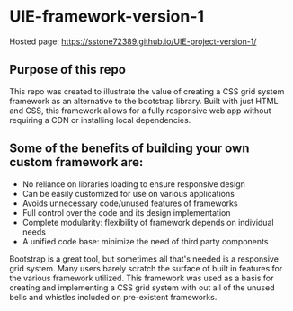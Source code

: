 # UIE-framework-version-1
Hosted page: https://sstone72389.github.io/UIE-project-version-1/

## Purpose of this repo

This repo was created to illustrate the value of creating a CSS grid system framework as an alternative to the bootstrap library. Built with just HTML and CSS, this framework allows for a fully responsive web app without requiring a CDN or installing local dependencies. 

## Some of the benefits of building your own custom framework are:

* No reliance on libraries loading to ensure responsive design
* Can be easily customized for use on various applications
* Avoids unnecessary code/unused features of frameworks
* Full control over the code and its design implementation
* Complete modularity: flexibility of framework depends on individual needs
* A unified code base: minimize the need of third party components

Bootstrap is a great tool, but sometimes all that's needed is a responsive grid system. Many users barely scratch the surface of built in features for the various framework utilized. This framework was used as a basis for creating and implementing a CSS grid system with out all of the unused bells and whistles included on pre-existent frameworks.
